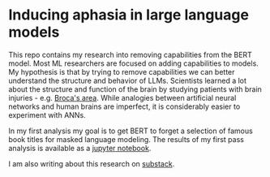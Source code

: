 # Inducing aphasia in large language models

This repo contains my research into removing capabilities from the BERT model. Most ML researchers are focused on adding capabilities to models. My hypothesis is that by trying to remove capabilities we can better understand the structure and behavior of LLMs. Scientists learned a lot about the structure and function of the brain by studying patients with brain injuries - e.g. [Broca's area](https://en.wikipedia.org/wiki/Broca%27s_area). While analogies between artificial neural networks and human brains are imperfect, it is considerably easier to experiment with ANNs.

In my first analysis my goal is to get BERT to forget a selection of famous book titles for masked language modeling. The results of my first pass analysis is available as a [jupyter notebook](https://github.com/pwilczewski/b0rt/blob/main/ForgettingBookTitles/Evaluate%20Fine%20Tuned%20Models.ipynb).

I am also writing about this research on [substack](https://indiequant.substack.com/p/building-b0rt).
